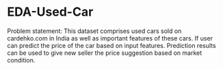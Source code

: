 # EDA-Used-Car

Problem statement: This dataset comprises used cars sold on cardehko.com in India as well as important features of these cars. If user can predict the price of the car based on input features. Prediction results can be used to give new seller the price suggestion based on market condition.
